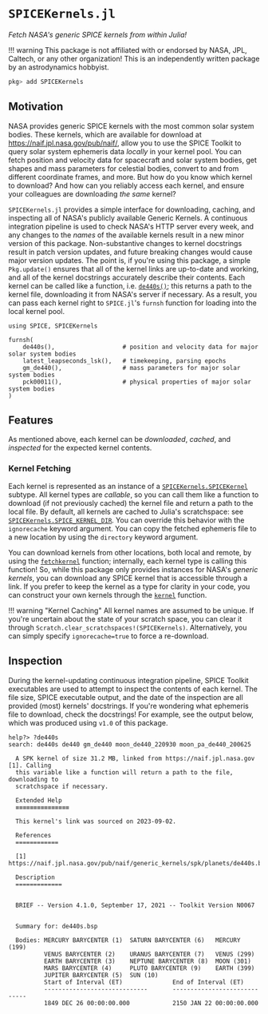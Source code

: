 # `SPICEKernels.jl`

_Fetch NASA's generic SPICE kernels from within Julia!_

!!! warning
    This package is not affiliated with or endorsed by NASA, JPL, Caltech, or any other 
    organization! This is an independently written package by an astrodynamics hobbyist.


```julia
pkg> add SPICEKernels
```

## Motivation

NASA provides generic SPICE kernels with the most common solar system bodies. These kernels,
which are available for download at <https://naif.jpl.nasa.gov/pub/naif/>, allow you to 
use the SPICE Toolkit to query solar system ephemeris data _locally_ in your kernel pool.
You can fetch position and velocity data for spacecraft and solar system bodies, get shapes 
and mass parameters for celestial bodies, convert to and from different coordinate frames, 
and more. But how do you know which kernel to download? And how can you reliably access 
each kernel, and ensure your colleagues are downloading _the same_ kernel?

`SPICEKernels.jl` provides a simple interface for downloading, caching, and inspecting
all of NASA's publicly available Generic Kernels. A continuous integration pipeline is 
used to check NASA's HTTP server every week, and any changes to the _names_ of the available
kernels result in a new minor version of this package. Non-substantive changes to kernel
docstrings result in patch version updates, and future breaking changes would cause 
major version updates. The point is, if you're using this package, a simple `Pkg.update()`
ensures that all of the kernel links are up-to-date and working, and all of the kernel 
docstrings accurately describe their contents. Each kernel can be called like a function,
i.e. [`de440s()`](@ref); this returns a path to the kernel file, downloading it from NASA's 
server if necessary. As a result, you can pass each kernel right to `SPICE.jl`'s `furnsh` 
function for loading into the local kernel pool.

```@example
using SPICE, SPICEKernels

furnsh(
    de440s(),                   # position and velocity data for major solar system bodies
    latest_leapseconds_lsk(),   # timekeeping, parsing epochs
    gm_de440(),                 # mass parameters for major solar system bodies
    pck00011(),                 # physical properties of major solar system bodies
)
```

## Features

As mentioned above, each kernel can be _downloaded_, _cached_, and _inspected_ for the 
expected kernel contents. 

### Kernel Fetching

Each kernel is represented as an instance of a [`SPICEKernels.SPICEKernel`](@ref) subtype. All kernel 
types are _callable_, so you can call them like a function to download (if not previously
cached) the kernel file and return a path to the local file. By default, all kernels are 
cached to Julia's scratchspace: see [`SPICEKernels.SPICE_KERNEL_DIR`](@ref). You can override this 
behavior with the `ignorecache` keyword argument. You can copy the fetched ephemeris file 
to a new location by using the `directory` keyword argument. 

You can download kernels from other locations, both local and remote, by using the 
[`fetchkernel`](@ref) function; internally, each kernel type is calling this function!
So, while this package only provides instances for NASA's _generic kernels_, you can 
download any SPICE kernel that is accessible through a link. If you prefer to keep the 
kernel as a type for clarity in your code, you can construct your own kernels through the 
[`kernel`](@ref) function.

!!! warning "Kernel Caching"
    All kernel names are assumed to be unique. If you're uncertain about the state of your
    scratch space, you can clear it through `Scratch.clear_scratchspaces!(SPICEKernels)`.
    Alternatively, you can simply specify `ignorecache=true` to force a re-download.

## Inspection

During the kernel-updating continuous integration pipeline, SPICE Toolkit executables 
are used to attempt to inspect the contents of each kernel. The file size, SPICE executable
output, and the date of the inspection are all provided (most) kernels' docstrings. If 
you're wondering what ephemeris file to download, check the docstrings! For example, 
see the output below, which was produced using `v1.0` of this package.

```
help?> ?de440s
search: de440s de440 gm_de440 moon_de440_220930 moon_pa_de440_200625

  A SPK kernel of size 31.2 MB, linked from https://naif.jpl.nasa.gov [1]. Calling
  this variable like a function will return a path to the file, downloading to
  scratchspace if necessary.

  Extended Help
  ≡≡≡≡≡≡≡≡≡≡≡≡≡≡≡

  This kernel's link was sourced on 2023-09-02.

  References
  ============

  [1] https://naif.jpl.nasa.gov/pub/naif/generic_kernels/spk/planets/de440s.bsp

  Description
  =============

   
  BRIEF -- Version 4.1.0, September 17, 2021 -- Toolkit Version N0067
   
   
  Summary for: de440s.bsp
   
  Bodies: MERCURY BARYCENTER (1)  SATURN BARYCENTER (6)   MERCURY (199)
          VENUS BARYCENTER (2)    URANUS BARYCENTER (7)   VENUS (299)
          EARTH BARYCENTER (3)    NEPTUNE BARYCENTER (8)  MOON (301)
          MARS BARYCENTER (4)     PLUTO BARYCENTER (9)    EARTH (399)
          JUPITER BARYCENTER (5)  SUN (10)
          Start of Interval (ET)              End of Interval (ET)
          -----------------------------       -----------------------------
          1849 DEC 26 00:00:00.000            2150 JAN 22 00:00:00.000

```